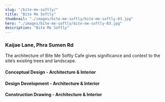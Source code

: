 ```yaml
---
slug: "/bite-me-softly/"
title: "Bite Me Softly"
thumbnail: "./images/bite-me-softly/bite-me-softly-03.jpg"
hero: "./images/bite-me-softly/bite-me-softly-03.jpg"
description: "Bite Me Softly"
---
```


### Kaijae Lane, Phra Sumen Rd

The architecture of Bite Me Softly Cafe gives significance and context to the site’s existing trees and landscape.

#### Conceptual Design - Architecture & Interior

#### Design Development - Architecture & Interior

#### Construction Drawing - Architecture & Interior
